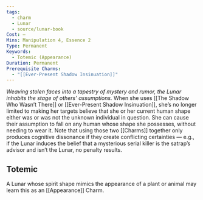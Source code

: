 ```yaml
---
tags:
  - charm
  - Lunar
  - source/lunar-book
Cost: —
Mins: Manipulation 4, Essence 2
Type: Permanent
Keywords:
  - Totemic (Appearance)
Duration: Permanent
Prerequisite Charms:
  - "[[Ever-Present Shadow Insinuation]]"
---
```

*Weaving stolen faces into a tapestry of mystery and rumor, the Lunar inhabits the stage of others’ assumptions.*
When she uses [[The Shadow Who Wasn’t There]] or [[Ever-Present Shadow Insinuation]], she’s no longer limited to making her targets believe that she or her current human shape either was or was not the unknown individual in question. She can cause their assumption to fall on any human whose shape she possesses, without needing to wear it. Note that using those two [[Charms]] together only produces cognitive dissonance if they create conflicting certainties — e.g., if the Lunar induces the belief that a mysterious serial killer is the satrap’s advisor and isn’t the Lunar, no penalty results. 
## Totemic 

A Lunar whose spirit shape mimics the appearance of a plant or animal may learn this as an [[Appearance]] Charm.